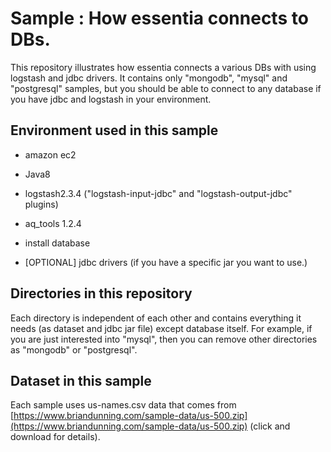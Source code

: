 
# Sample : How essentia connects to DBs.
This repository illustrates how essentia connects a various DBs with using logstash and jdbc drivers. It contains only "mongodb", "mysql" and "postgresql" samples, but you should be able to connect to any database if you have jdbc and logstash in your environment.


## Environment used in this sample

- amazon ec2

- Java8

- logstash2.3.4 ("logstash-input-jdbc" and "logstash-output-jdbc" plugins)

- aq_tools 1.2.4

- install database

- [OPTIONAL] jdbc drivers (if you have a specific jar you want to use.)


## Directories in this repository

Each directory is independent of each other and contains everything it needs (as dataset and jdbc jar file) except database itself. For example, if you are just interested into "mysql", then you can remove other directories as "mongodb" or "postgresql".



## Dataset in this sample

Each sample uses us-names.csv data that comes from [https://www.briandunning.com/sample-data/us-500.zip](https://www.briandunning.com/sample-data/us-500.zip) (click and download for details).




